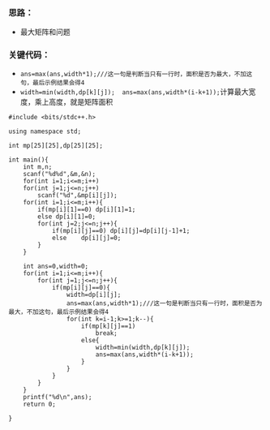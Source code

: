 
### 思路：
* 最大矩阵和问题
### 关键代码：
* ```ans=max(ans,width*1);///这一句是判断当只有一行时，面积是否为最大，不加这句，最后示例结果会得4```
* ```width=min(width,dp[k][j]);  ans=max(ans,width*(i-k+1));```计算最大宽度，乘上高度，就是矩阵面积

```
#include <bits/stdc++.h>

using namespace std;

int mp[25][25],dp[25][25];

int main(){
    int m,n;
    scanf("%d%d",&m,&n);
    for(int i=1;i<=m;i++)
    for(int j=1;j<=n;j++)
        scanf("%d",&mp[i][j]);
    for(int i=1;i<=m;i++){
        if(mp[i][1]==0) dp[i][1]=1;
        else dp[i][1]=0;
        for(int j=2;j<=n;j++){
            if(mp[i][j]==0) dp[i][j]=dp[i][j-1]+1;
            else    dp[i][j]=0;
        }
    }

    int ans=0,width=0;
    for(int i=1;i<=m;i++){
        for(int j=1;j<=n;j++){
            if(mp[i][j]==0){
                width=dp[i][j];
                ans=max(ans,width*1);///这一句是判断当只有一行时，面积是否为最大，不加这句，最后示例结果会得4
                for(int k=i-1;k>=1;k--){
                    if(mp[k][j]==1)
                        break;
                    else{
                        width=min(width,dp[k][j]);
                        ans=max(ans,width*(i-k+1));
                    }
                }
            }
        }
    }
    printf("%d\n",ans);
    return 0;

}
```
